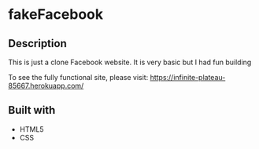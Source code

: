 # fakeFacebook


## Description 

This is just a clone Facebook website. It is very basic but I had fun building 

To see the fully functional site, please visit: https://infinite-plateau-85667.herokuapp.com/

## Built with

- HTML5
- CSS
